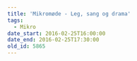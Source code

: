 ```yaml
---
title: 'Mikromøde - Leg, sang og drama'
tags:
  - Mikro
date_start: 2016-02-25T16:00:00
date_end: 2016-02-25T17:30:00
old_id: 5865
---
```

